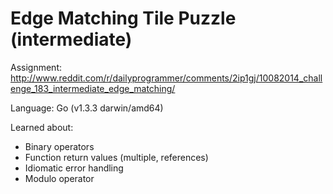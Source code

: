 # Edge Matching Tile Puzzle (intermediate)

Assignment: http://www.reddit.com/r/dailyprogrammer/comments/2ip1gj/10082014_challenge_183_intermediate_edge_matching/

Language: Go (v1.3.3 darwin/amd64)

Learned about:

- Binary operators
- Function return values (multiple, references)
- Idiomatic error handling
- Modulo operator
